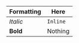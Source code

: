 | Formatting           | Here     |
|----------------------|----------|
| *Italic*             | `Inline` |
| **Bold**             | Nothing  | 
